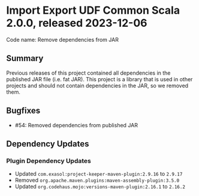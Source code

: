 # Import Export UDF Common Scala 2.0.0, released 2023-12-06

Code name: Remove dependencies from JAR

## Summary

Previous releases of this project contained all dependencies in the published JAR file (i.e. fat JAR). This project is a library that is used in other projects and should not contain dependencies in the JAR, so we removed them.

## Bugfixes

* #54: Removed dependencies from published JAR

## Dependency Updates

### Plugin Dependency Updates

* Updated `com.exasol:project-keeper-maven-plugin:2.9.16` to `2.9.17`
* Removed `org.apache.maven.plugins:maven-assembly-plugin:3.5.0`
* Updated `org.codehaus.mojo:versions-maven-plugin:2.16.1` to `2.16.2`
